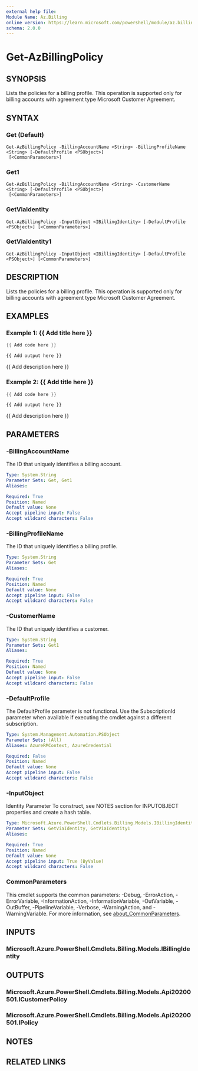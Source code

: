 ```yaml
---
external help file:
Module Name: Az.Billing
online version: https://learn.microsoft.com/powershell/module/az.billing/get-azbillingpolicy
schema: 2.0.0
---
```


# Get-AzBillingPolicy

## SYNOPSIS
Lists the policies for a billing profile.
This operation is supported only for billing accounts with agreement type Microsoft Customer Agreement.

## SYNTAX

### Get (Default)
```
Get-AzBillingPolicy -BillingAccountName <String> -BillingProfileName <String> [-DefaultProfile <PSObject>]
 [<CommonParameters>]
```

### Get1
```
Get-AzBillingPolicy -BillingAccountName <String> -CustomerName <String> [-DefaultProfile <PSObject>]
 [<CommonParameters>]
```

### GetViaIdentity
```
Get-AzBillingPolicy -InputObject <IBillingIdentity> [-DefaultProfile <PSObject>] [<CommonParameters>]
```

### GetViaIdentity1
```
Get-AzBillingPolicy -InputObject <IBillingIdentity> [-DefaultProfile <PSObject>] [<CommonParameters>]
```

## DESCRIPTION
Lists the policies for a billing profile.
This operation is supported only for billing accounts with agreement type Microsoft Customer Agreement.

## EXAMPLES

### Example 1: {{ Add title here }}
```powershell
{{ Add code here }}
```

```output
{{ Add output here }}
```

{{ Add description here }}

### Example 2: {{ Add title here }}
```powershell
{{ Add code here }}
```

```output
{{ Add output here }}
```

{{ Add description here }}

## PARAMETERS

### -BillingAccountName
The ID that uniquely identifies a billing account.

```yaml
Type: System.String
Parameter Sets: Get, Get1
Aliases:

Required: True
Position: Named
Default value: None
Accept pipeline input: False
Accept wildcard characters: False
```

### -BillingProfileName
The ID that uniquely identifies a billing profile.

```yaml
Type: System.String
Parameter Sets: Get
Aliases:

Required: True
Position: Named
Default value: None
Accept pipeline input: False
Accept wildcard characters: False
```

### -CustomerName
The ID that uniquely identifies a customer.

```yaml
Type: System.String
Parameter Sets: Get1
Aliases:

Required: True
Position: Named
Default value: None
Accept pipeline input: False
Accept wildcard characters: False
```

### -DefaultProfile
The DefaultProfile parameter is not functional.
Use the SubscriptionId parameter when available if executing the cmdlet against a different subscription.

```yaml
Type: System.Management.Automation.PSObject
Parameter Sets: (All)
Aliases: AzureRMContext, AzureCredential

Required: False
Position: Named
Default value: None
Accept pipeline input: False
Accept wildcard characters: False
```

### -InputObject
Identity Parameter
To construct, see NOTES section for INPUTOBJECT properties and create a hash table.

```yaml
Type: Microsoft.Azure.PowerShell.Cmdlets.Billing.Models.IBillingIdentity
Parameter Sets: GetViaIdentity, GetViaIdentity1
Aliases:

Required: True
Position: Named
Default value: None
Accept pipeline input: True (ByValue)
Accept wildcard characters: False
```

### CommonParameters
This cmdlet supports the common parameters: -Debug, -ErrorAction, -ErrorVariable, -InformationAction, -InformationVariable, -OutVariable, -OutBuffer, -PipelineVariable, -Verbose, -WarningAction, and -WarningVariable. For more information, see [about_CommonParameters](http://go.microsoft.com/fwlink/?LinkID=113216).

## INPUTS

### Microsoft.Azure.PowerShell.Cmdlets.Billing.Models.IBillingIdentity

## OUTPUTS

### Microsoft.Azure.PowerShell.Cmdlets.Billing.Models.Api20200501.ICustomerPolicy

### Microsoft.Azure.PowerShell.Cmdlets.Billing.Models.Api20200501.IPolicy

## NOTES

## RELATED LINKS

